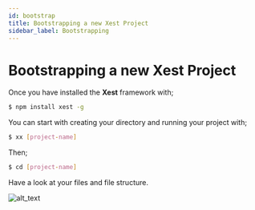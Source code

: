 ```yaml
---
id: bootstrap
title: Bootstrapping a new Xest Project
sidebar_label: Bootstrapping
---
```


# Bootstrapping a new Xest Project

Once you have installed the **Xest** framework with;

```bash
$ npm install xest -g
```

You can start with creating your directory and running your project with;

```bash
$ xx [project-name]
```

Then;

```bash
$ cd [project-name]
```

Have a look at your files and file structure.

![alt_text](https://minio.cypruscodes.com/xest/structure.drawio.png "structure")
